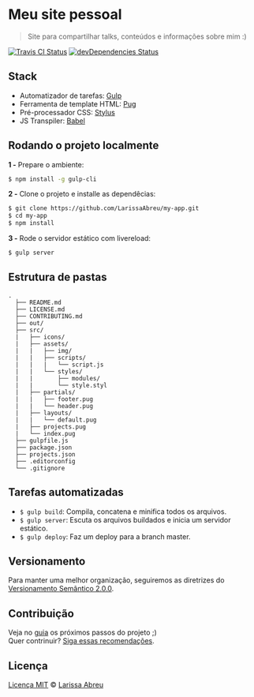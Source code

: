 # Meu site pessoal

> Site para compartilhar talks, conteúdos e informações sobre mim :)

[![Travis CI Status](https://travis-ci.org/LarissaAbreu/my-app.svg?branch=master)](https://travis-ci.org/LarissaAbreu/my-app)
[![devDependencies Status](https://david-dm.org/LarissaAbreu/my-app/dev-status.svg)](https://david-dm.org/LarissaAbreu/my-app?type=dev)

## Stack

- Automatizador de tarefas: [Gulp](http://gulpjs.com)
- Ferramenta de template HTML: [Pug](https://pugjs.org/api/getting-started.html)
- Pré-processador CSS: [Stylus](http://stylus-lang.com/)
- JS Transpiler: [Babel](https://babeljs.io/)

## Rodando o projeto localmente

**1 -** Prepare o ambiente:

```sh
$ npm install -g gulp-cli
```

**2 -** Clone o projeto e installe as dependêcias:

```sh
$ git clone https://github.com/LarissaAbreu/my-app.git
$ cd my-app
$ npm install
```

**3 -** Rode o servidor estático com livereload:

```sh
$ gulp server
```

## Estrutura de pastas

    .
      ├── README.md
      ├── LICENSE.md
      ├── CONTRIBUTING.md
      ├── out/
      ├── src/
      |   ├── icons/
      |   ├── assets/
      |   |   ├── img/
      |   |   ├── scripts/
      |   |   |   └── script.js
      |   |   └── styles/
      |   |       ├── modules/
      |   |       └── style.styl
      |   ├── partials/
      |   |   ├── footer.pug
      |   |   └── header.pug
      |   ├── layouts/
      |   |   └── default.pug
      |   ├── projects.pug
      |   └── index.pug
      ├── gulpfile.js
      ├── package.json
      ├── projects.json
      ├── .editorconfig
      └── .gitignore

## Tarefas automatizadas

- `$ gulp build`: Compila, concatena e minifica todos os arquivos.
- `$ gulp server`: Escuta os arquivos buildados e inicia um servidor estático.
- `$ gulp deploy`: Faz um deploy para a branch master.

## Versionamento

Para manter uma melhor organização, seguiremos as diretrizes do [Versionamento Semântico 2.0.0](http://semver.org/).

## Contribuição

Veja no [guia](https://github.com/LarissaAbreu/my-app/issues) os próximos passos do projeto ;)
<br>
Quer contrinuir? [Siga essas recomendações](https://github.com/LarissaAbreu/my-app/blob/master/CONTRIBUTING.md).

## Licença

[Licença MIT](https://github.com/LarissaAbreu/my-app/blob/master/LICENSE.md) © [Larissa Abreu](http://larissaabreu.github.io/)
